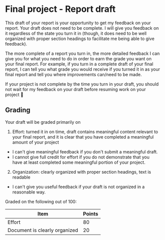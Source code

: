 # Final project - Report draft

This draft of your report is your opportunity to get my feedback on your report.
Your draft does not need to be complete.
I will give you feedback on it regardless of the state you turn it in (though, it does need to be well organized with proper section headings to facilitate me being able to give feedback).

The more complete of a report you turn in, the more detailed feedback I can give you for what you need to do in order to earn the grade you want on your final report.
For example, if you turn in a complete draft of your final report, I can tell you what grade you would receive if you turned it in as your final report and tell you where improvements can/need to be made.

If your project is not complete by the time you turn in your draft, you should not wait for my feedback on your draft  before resuming work on your project 🙂

## Grading

Your draft will be graded primarily on

1. Effort: turned it in on time, draft contains meaningful content relevant to your final report, and it is clear that you have completed a meaningful amount of your project
  - I can't give meaningful feedback if you don't submit a meaningful draft.
  - I cannot give full credit for effort if you do not demonstrate that you have at least completed some meaningful portion of your project.
2. Organization: clearly organized with proper section headings, text is readable
  - I can't give you useful feedback if your draft is not organized in a reasonable way.

Graded on the following out of 100:

| Item | Points |
| --- | --- |
| Effort | 80 |
| Document is clearly organized | 20 |
